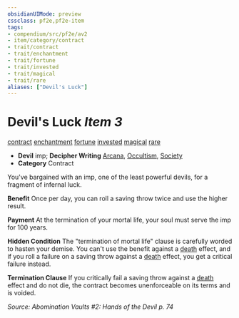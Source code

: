 ```yaml
---
obsidianUIMode: preview
cssclass: pf2e,pf2e-item
tags:
- compendium/src/pf2e/av2
- item/category/contract
- trait/contract
- trait/enchantment
- trait/fortune
- trait/invested
- trait/magical
- trait/rare
aliases: ["Devil's Luck"]
---
```

# Devil's Luck *Item 3*  
[contract](/rules/traits/contract-lol.md)  [enchantment](/rules/traits/enchantment.md)  [fortune](/rules/traits/fortune.md)  [invested](/rules/traits/invested.md)  [magical](/rules/traits/magical.md)  [rare](/rules/traits/rare.md)  

- **Devil** imp; **Decipher Writing** [Arcana](/compendium/skills.md#Arcana), [Occultism](/compendium/skills.md#Occultism), [Society](/compendium/skills.md#Society)
- **Category** Contract

You've bargained with an imp, one of the least powerful devils, for a fragment of infernal luck.

**Benefit** Once per day, you can roll a saving throw twice and use the higher result.

**Payment** At the termination of your mortal life, your soul must serve the imp for 100 years.

**Hidden Condition** The "termination of mortal life" clause is carefully worded to hasten your demise. You can't use the benefit against a [death](/rules/traits/death.md) effect, and if you roll a failure on a saving throw against a [death](/rules/traits/death.md) effect, you get a critical failure instead.

**Termination Clause** If you critically fail a saving throw against a [death](/rules/traits/death.md) effect and do not die, the contract becomes unenforceable on its terms and is voided.

*Source: Abomination Vaults #2: Hands of the Devil p. 74*